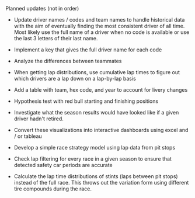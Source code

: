 Planned updates (not in order)

- Update driver names / codes and team names to handle historical data with the aim of eventually finding the most consistent driver of all time. Most likely use the full name of a driver when no code is available or use the last 3 letters of their last name. 

- Implement a key that gives the full driver name for each code 

- Analyze the differences between teammates

- When getting lap distributions, use cumulative lap times to figure out which drivers are a lap down on a lap-by-lap basis

- Add a table with team, hex code, and year to account for livery changes

- Hypothesis test with red bull starting and finishing positions

- Investigate what the season results would have looked like if a given driver hadn't retired. 

- Convert these visualizations into interactive dashboards using excel and / or tableau

- Develop a simple race strategy model using lap data from pit stops

- Check lap filtering for every race in a given season to ensure that detected safety car periods are accurate

- Calculate the lap time distributions of stints (laps between pit stops) instead of the full race. This throws out the variation form using different tire compounds during the race. 